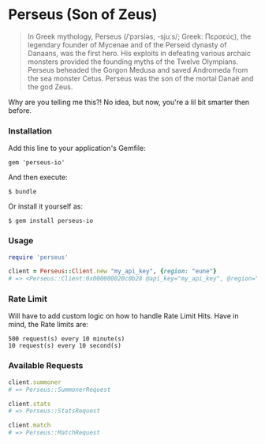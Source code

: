 # Perseus (Son of Zeus)

> In Greek mythology, Perseus (/ˈpɜrsiəs, -sjuːs/; Greek: Περσεύς), the legendary founder of Mycenae and of the Perseid dynasty of Danaans, was the first hero. His exploits in defeating various archaic monsters provided the founding myths of the Twelve Olympians. Perseus beheaded the Gorgon Medusa and saved Andromeda from the sea monster Cetus. Perseus was the son of the mortal Danaë and the god Zeus.

Why are you telling me this?! No idea, but now, you're a lil bit smarter then before.

### Installation

Add this line to your application's Gemfile:

    gem 'perseus-io'
    
And then execute:

    $ bundle
Or install it yourself as:

    $ gem install perseus-io
    
### Usage

```ruby
require 'perseus'

client = Perseus::Client.new "my_api_key", {region: "eune"}
# => <Perseus::Client:0x000000020c0b28 @api_key="my_api_key", @region="eune">
```

### Rate Limit
Will have to add custom logic on how to handle Rate Limit Hits. Have in mind, the Rate limits are:

    500 request(s) every 10 minute(s)
    10 request(s) every 10 second(s)

### Available Requests

```ruby
client.summoner
# => Perseus::SummonerRequest

client.stats
# => Perseus::StatsRequest

client.match
# => Perseus::MatchRequest
```